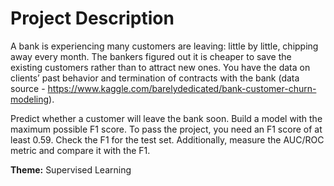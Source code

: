 # Project Description

A bank is experiencing many customers are leaving: little by little, chipping away every month. The bankers figured out it is cheaper to save the existing customers rather than to attract new ones. You have the data on clients’ past behavior and termination of contracts with the bank (data source - https://www.kaggle.com/barelydedicated/bank-customer-churn-modeling).

Predict whether a customer will leave the bank soon. Build a model with the maximum possible F1 score. To pass the project, you need an F1 score of at least 0.59. Check the F1 for the test set. Additionally, measure the AUC/ROC metric and compare it with the F1.

**Theme:** Supervised Learning